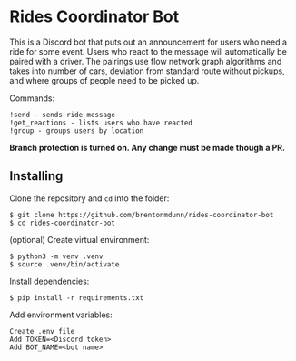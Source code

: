 # Rides Coordinator Bot

This is a Discord bot that puts out an announcement for users who need a ride for some event. Users who react to the message will automatically be paired with a driver. The pairings use flow network graph algorithms and takes into number of cars, deviation from standard route without pickups, and where groups of people need to be picked up.

Commands:
```
!send - sends ride message
!get_reactions - lists users who have reacted
!group - groups users by location
```

**Branch protection is turned on. Any change must be made though a PR.**

## Installing
Clone the repository and `cd` into the folder:
```
$ git clone https://github.com/brentonmdunn/rides-coordinator-bot
$ cd rides-coordinator-bot
```

(optional) Create virtual environment:
```
$ python3 -m venv .venv
$ source .venv/bin/activate
```

Install dependencies:
```
$ pip install -r requirements.txt
```

Add environment variables:
```
Create .env file
Add TOKEN=<Discord token>
Add BOT_NAME=<bot name>
```
